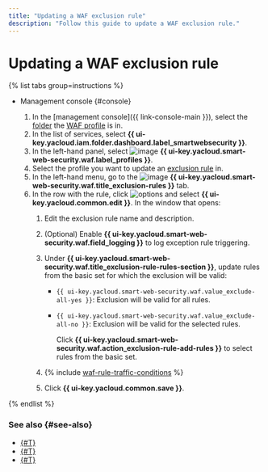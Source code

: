 ```yaml
---
title: "Updating a WAF exclusion rule"
description: "Follow this guide to update a WAF exclusion rule."
---
```


# Updating a WAF exclusion rule

{% list tabs group=instructions %}

- Management console {#console}

   1. In the [management console]({{ link-console-main }}), select the [folder](../../resource-manager/concepts/resources-hierarchy.md#folder) the [WAF profile](../concepts/waf.md) is in.
   1. In the list of services, select **{{ ui-key.yacloud.iam.folder.dashboard.label_smartwebsecurity }}**.
   1. In the left-hand panel, select ![image](../../_assets/smartwebsecurity/waf.svg) **{{ ui-key.yacloud.smart-web-security.waf.label_profiles }}**.
   1. Select the profile you want to update an [exclusion rule](../concepts/waf.md#exclusion-rules) in.
   1. In the left-hand menu, go to the ![image](../../_assets/console-icons/file-xmark.svg) **{{ ui-key.yacloud.smart-web-security.waf.title_exclusion-rules }}** tab.
   1. In the row with the rule, click ![options](../../_assets/console-icons/ellipsis.svg) and select **{{ ui-key.yacloud.common.edit }}**. In the window that opens:
      1. Edit the exclusion rule name and description.
      1. (Optional) Enable **{{ ui-key.yacloud.smart-web-security.waf.field_logging }}** to log exception rule triggering.
      1. Under **{{ ui-key.yacloud.smart-web-security.waf.title_exclusion-rule-rules-section }}**, update rules from the basic set for which the exclusion will be valid:
         * `{{ ui-key.yacloud.smart-web-security.waf.value_exclude-all-yes }}`: Exclusion will be valid for all rules.
         * `{{ ui-key.yacloud.smart-web-security.waf.value_exclude-all-no }}`: Exclusion will be valid for the selected rules.

            Click **{{ ui-key.yacloud.smart-web-security.waf.action_exclusion-rule-add-rules }}** to select rules from the basic set.

      1. {% include [waf-rule-traffic-conditions](../../_includes/smartwebsecurity/waf-rule-traffic-conditions.md) %}

      1. Click **{{ ui-key.yacloud.common.save }}**.

{% endlist %}


### See also {#see-also}

* [{#T}](exclusion-rule-add.md)
* [{#T}](exclusion-rule-delete.md)
* [{#T}](configure-set-rules.md)
